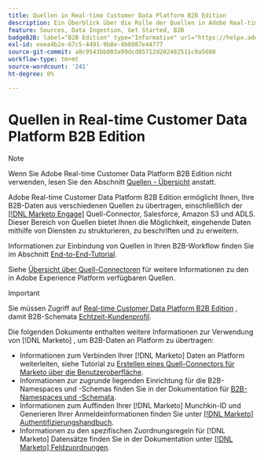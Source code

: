 ```yaml
---
title: Quellen in Real-time Customer Data Platform B2B Edition
description: Ein Überblick über die Rolle der Quellen in Adobe Real-time Customer Data Platform B2B Edition.
feature: Sources, Data Ingestion, Get Started, B2B
badgeB2B: label="B2B Edition" type="Informative" url="https://helpx.adobe.com/legal/product-descriptions/real-time-customer-data-platform-b2b-edition-prime-and-ultimate-packages.html newtab=true"
exl-id: eeea4b2e-67c5-4491-9b8e-4b8987e44777
source-git-commit: a8c9543bb003a99dcd85712d202482511c0a5608
workflow-type: tm+mt
source-wordcount: '241'
ht-degree: 0%

---
```


# Quellen in Real-time Customer Data Platform B2B Edition

>[!NOTE]
>
>Wenn Sie Adobe Real-time Customer Data Platform B2B Edition nicht verwenden, lesen Sie den Abschnitt [Quellen - Übersicht](./sources-overview.md) anstatt.

Adobe Real-time Customer Data Platform B2B Edition ermöglicht Ihnen, Ihre B2B-Daten aus verschiedenen Quellen zu übertragen, einschließlich der [[!DNL Marketo Engage]](../../sources/connectors/adobe-applications/marketo/marketo.md) Quell-Connector, Salesforce, Amazon S3 und ADLS. Dieser Bereich von Quellen bietet Ihnen die Möglichkeit, eingehende Daten mithilfe von Diensten zu strukturieren, zu beschriften und zu erweitern.

Informationen zur Einbindung von Quellen in Ihren B2B-Workflow finden Sie im Abschnitt [End-to-End-Tutorial](../b2b-tutorial.md#ingest-your-data-into-experience-platform).

Siehe [Übersicht über Quell-Connectoren](../../sources/home.md) für weitere Informationen zu den in Adobe Experience Platform verfügbaren Quellen.

>[!IMPORTANT]
>
>Sie müssen Zugriff auf [Real-time Customer Data Platform B2B Edition](../../rctcdp/../rtcdp/b2b-overview.md) , damit B2B-Schemata [Echtzeit-Kundenprofil](../proile/../../profile/home.md).

Die folgenden Dokumente enthalten weitere Informationen zur Verwendung von [!DNL Marketo] , um B2B-Daten an Platform zu übertragen:

* Informationen zum Verbinden Ihrer [!DNL Marketo] Daten an Platform weiterleiten, siehe Tutorial zu [Erstellen eines Quell-Connectors für Marketo über die Benutzeroberfläche](../../sources/tutorials/ui/create/adobe-applications/marketo.md).
* Informationen zur zugrunde liegenden Einrichtung für die B2B-Namespaces und -Schemas finden Sie in der Dokumentation für [B2B-Namespaces und -Schemata](../../sources/connectors/adobe-applications/marketo/marketo-namespaces.md).
* Informationen zum Auffinden Ihrer [!DNL Marketo] Munchkin-ID und Generieren Ihrer Anmeldeinformationen finden Sie unter [[!DNL Marketo] Authentifizierungshandbuch](../../sources/connectors/adobe-applications/marketo/marketo-auth.md).
* Informationen zu den spezifischen Zuordnungsregeln für [!DNL Marketo] Datensätze finden Sie in der Dokumentation unter [[!DNL Marketo] Feldzuordnungen](../../sources/connectors/adobe-applications//mapping/marketo.md).
